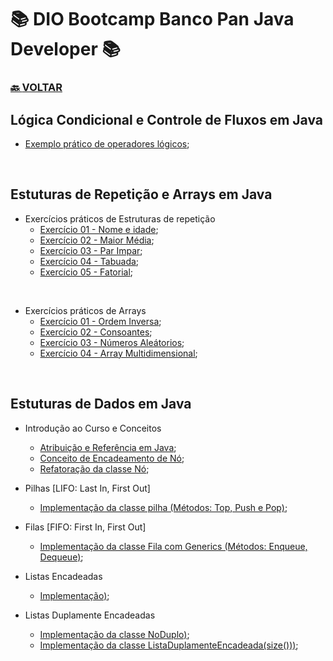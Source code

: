 # 📚 DIO Bootcamp Banco Pan Java Developer 📚

### [🔙 **VOLTAR**](../../../../../)

## **Lógica Condicional e Controle de Fluxos em Java**

- [Exemplo prático de operadores lógicos](/Bootcamp-Banco-Pan-Java-%20Developer/Modulo-2/Logica-Condicional-Controle-de-Fluxos-em-Java/Exercicios/untitled/src/Main.java);

&nbsp;

## **Estuturas de Repetição e Arrays em Java**

- Exercícios práticos de Estruturas de repetição
  - [Exercício 01 - Nome e idade](/Bootcamp-Banco-Pan-Java-%20Developer/Modulo-2/Estruturas-de-Repeticao-e-Arrays-em-Java/loops-e-arrays/src/Main.java);
  - [Exercício 02 - Maior Média](/Bootcamp-Banco-Pan-Java-%20Developer/Modulo-2/Estruturas-de-Repeticao-e-Arrays-em-Java/loops-e-arrays/src/MaiorMedia.java);
  - [Exercício 03 - Par Impar](/Bootcamp-Banco-Pan-Java-%20Developer/Modulo-2/Estruturas-de-Repeticao-e-Arrays-em-Java/loops-e-arrays/src/ParImpar.java);
  - [Exercício 04 - Tabuada](/Bootcamp-Banco-Pan-Java-%20Developer/Modulo-2/Estruturas-de-Repeticao-e-Arrays-em-Java/loops-e-arrays/src/Tabuada.java);
  - [Exercício 05 - Fatorial](/Bootcamp-Banco-Pan-Java-%20Developer/Modulo-2/Estruturas-de-Repeticao-e-Arrays-em-Java/loops-e-arrays/src/Fatorial.java);

&nbsp;

- Exercícios práticos de Arrays
  - [Exercício 01 - Ordem Inversa](/Bootcamp-Banco-Pan-Java-%20Developer/Modulo-2/Estruturas-de-Repeticao-e-Arrays-em-Java/loops-e-arrays/src/OrdermInversa.java);
  - [Exercício 02 - Consoantes](/Bootcamp-Banco-Pan-Java-%20Developer/Modulo-2/Estruturas-de-Repeticao-e-Arrays-em-Java/loops-e-arrays/src/Consoantes.java);
  - [Exercício 03 - Números Aleátorios](/Bootcamp-Banco-Pan-Java-%20Developer/Modulo-2/Estruturas-de-Repeticao-e-Arrays-em-Java/loops-e-arrays/src/NumerosAleatorios.java);
  - [Exercício 04 - Array Multidimensional](/Bootcamp-Banco-Pan-Java-%20Developer/Modulo-2/Estruturas-de-Repeticao-e-Arrays-em-Java/loops-e-arrays/src/ArraysMultidimensionais.java);

&nbsp;

## **Estuturas de Dados em Java**

- Introdução ao Curso e Conceitos
  - [Atribuição e Referência em Java](/Bootcamp-Banco-Pan-Java-%20Developer/Modulo-2/Estruturas-de-Dados-em-Java/estrutura-de-dados/src/com/projeto/atribuicaoereferencia/Main.java);
  - [Conceito de Encadeamento de Nó](/Bootcamp-Banco-Pan-Java-%20Developer/Modulo-2/Estruturas-de-Dados-em-Java/projetoNo/src/com/projetono/Main.java);
  - [Refatoração da classe Nó](/Bootcamp-Banco-Pan-Java-%20Developer/Modulo-2/Estruturas-de-Dados-em-Java/projtoNoRef/src/com/projetono/Main.java);

- Pilhas [LIFO: Last In, First Out]
  - [Implementação da classe pilha (Métodos: Top, Push e Pop)](/Bootcamp-Banco-Pan-Java-%20Developer/Modulo-2/Estruturas-de-Dados-em-Java/pilha/src/one/digitalinovation/);

- Filas [FIFO: First In, First Out]
  - [Implementação da classe Fila com Generics (Métodos: Enqueue, Dequeue)](/Bootcamp-Banco-Pan-Java-%20Developer/Modulo-2/Estruturas-de-Dados-em-Java/fila/src/one/digitalinovation/);

- Listas Encadeadas
  - [Implementação)](/Bootcamp-Banco-Pan-Java-%20Developer/Modulo-2/Estruturas-de-Dados-em-Java/listaEncadeada/src/one/digitalInovation/);

- Listas Duplamente Encadeadas
  - [Implementação da classe NoDuplo)](https://github.com/LuizMiguelSR/DIO-Bootcamps/blob/3c9fdb0bb5b5acc70bc96a295a62a518c3f85077/Bootcamp-Banco-Pan-Java-%20Developer/Modulo-2/Estruturas-de-Dados-em-Java/ListaDuplaEncadeada/src/one/digitaInovation/NoDuplo.java);
  - [Implementação da classe ListaDuplamenteEncadeada(size()))](https://github.com/LuizMiguelSR/DIO-Bootcamps/blob/3c9fdb0bb5b5acc70bc96a295a62a518c3f85077/Bootcamp-Banco-Pan-Java-%20Developer/Modulo-2/Estruturas-de-Dados-em-Java/ListaDuplaEncadeada/src/one/digitaInovation/NoDuplo.java);
